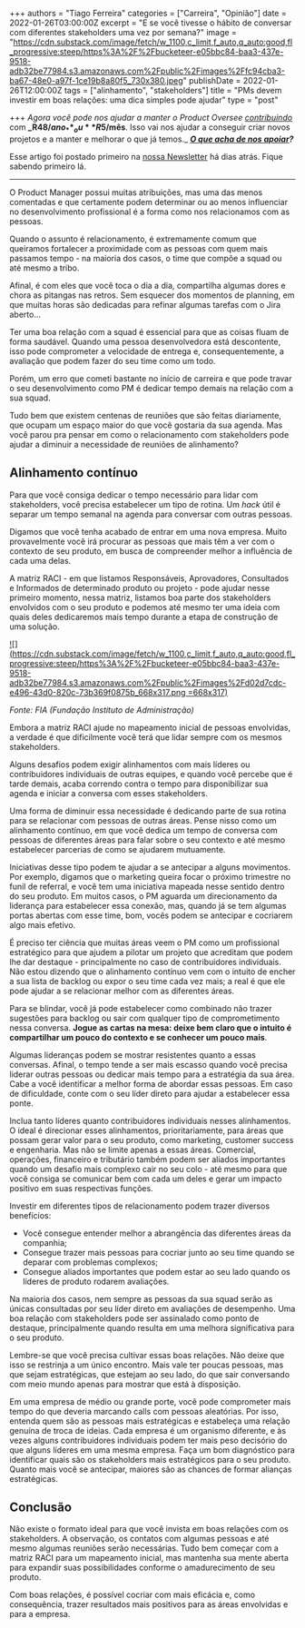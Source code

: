 +++
authors = "Tiago Ferreira"
categories = ["Carreira", "Opinião"]
date = 2022-01-26T03:00:00Z
excerpt = "E se você tivesse o hábito de conversar com diferentes stakeholders uma vez por semana?"
image = "https://cdn.substack.com/image/fetch/w_1100,c_limit,f_auto,q_auto:good,fl_progressive:steep/https%3A%2F%2Fbucketeer-e05bbc84-baa3-437e-9518-adb32be77984.s3.amazonaws.com%2Fpublic%2Fimages%2Ffc94cba3-ba67-48e0-a97f-1ce19b8a80f5_730x380.jpeg"
publishDate = 2022-01-26T12:00:00Z
tags = ["alinhamento", "stakeholders"]
title = "PMs devem investir em boas relações: uma dica simples pode ajudar"
type = "post"

+++
_Agora você pode nos ajudar a manter o Product Oversee_ [_contribuindo_](https://productoversee.com/apoie/?utm_source=ProductOversee&utm_medium=linkArtigo&utm_campaign=linkArtigoPublicado) com **_R$48/ano_** _ou **R$5/mês**. Isso vai nos ajudar a conseguir criar novos projetos e a manter e melhorar o que já temos._ [**_O que acha de nos apoiar_**](https://productoversee.com/apoie/?utm_source=ProductOversee&utm_medium=linkArtigo&utm_campaign=linkArtigoPublicado)**_?_**

Esse artigo foi postado primeiro na [nossa Newsletter](https://productoversee.com/newsletter/) há dias atrás. Fique sabendo primeiro lá.

***

O Product Manager possui muitas atribuições, mas uma das menos comentadas e que certamente podem determinar ou ao menos influenciar no desenvolvimento profissional é a forma como nos relacionamos com as pessoas.

Quando o assunto é relacionamento, é extremamente comum que queiramos fortalecer a proximidade com as pessoas com quem mais passamos tempo - na maioria dos casos, o time que compõe a squad ou até mesmo a tribo.

Afinal, é com eles que você toca o dia a dia, compartilha algumas dores e chora as pitangas nas retros. Sem esquecer dos momentos de planning, em que muitas horas são dedicadas para refinar algumas tarefas com o Jira aberto…

Ter uma boa relação com a squad é essencial para que as coisas fluam de forma saudável. Quando uma pessoa desenvolvedora está descontente, isso pode comprometer a velocidade de entrega e, consequentemente, a avaliação que podem fazer do seu time como um todo.

Porém, um erro que cometi bastante no início de carreira e que pode travar o seu desenvolvimento como PM é dedicar tempo demais na relação com a sua squad.

Tudo bem que existem centenas de reuniões que são feitas diariamente, que ocupam um espaço maior do que você gostaria da sua agenda. Mas você parou pra pensar em como o relacionamento com stakeholders pode ajudar a diminuir a necessidade de reuniões de alinhamento?

## Alinhamento contínuo

Para que você consiga dedicar o tempo necessário para lidar com stakeholders, você precisa estabelecer um tipo de rotina. Um _hack_ útil é separar um tempo semanal na agenda para conversar com outras pessoas.

Digamos que você tenha acabado de entrar em uma nova empresa. Muito provavelmente você irá procurar as pessoas que mais têm a ver com o contexto de seu produto, em busca de compreender melhor a influência de cada uma delas.

A matriz RACI - em que listamos Responsáveis, Aprovadores, Consultados e Informados de determinado produto ou projeto - pode ajudar nesse primeiro momento, nessa matriz, listamos boa parte dos stakeholders envolvidos com o seu produto e podemos até mesmo ter uma ideia com quais deles dedicaremos mais tempo durante a etapa de construção de uma solução.

[![](https://cdn.substack.com/image/fetch/w_1100,c_limit,f_auto,q_auto:good,fl_progressive:steep/https%3A%2F%2Fbucketeer-e05bbc84-baa3-437e-9518-adb32be77984.s3.amazonaws.com%2Fpublic%2Fimages%2Fd02d7cdc-e496-43d0-820c-73b369f0875b_668x317.png =668x317)](https://cdn.substack.com/image/fetch/f_auto,q_auto:good,fl_progressive:steep/https%3A%2F%2Fbucketeer-e05bbc84-baa3-437e-9518-adb32be77984.s3.amazonaws.com%2Fpublic%2Fimages%2Fd02d7cdc-e496-43d0-820c-73b369f0875b_668x317.png)

_Fonte: FIA (Fundação Instituto de Administração)_

Embora a matriz RACI ajude no mapeamento inicial de pessoas envolvidas, a verdade é que dificilmente você terá que lidar sempre com os mesmos stakeholders.

Alguns desafios podem exigir alinhamentos com mais líderes ou contribuidores individuais de outras equipes, e quando você percebe que é tarde demais, acaba correndo contra o tempo para disponibilizar sua agenda e iniciar a conversa com esses stakeholders.

Uma forma de diminuir essa necessidade é dedicando parte de sua rotina para se relacionar com pessoas de outras áreas. Pense nisso como um alinhamento contínuo, em que você dedica um tempo de conversa com pessoas de diferentes áreas para falar sobre o seu contexto e até mesmo estabelecer parcerias de como se ajudarem mutuamente.

Iniciativas desse tipo podem te ajudar a se antecipar a alguns movimentos. Por exemplo, digamos que o marketing queira focar o próximo trimestre no funil de referral, e você tem uma iniciativa mapeada nesse sentido dentro do seu produto. Em muitos casos, o PM aguarda um direcionamento da liderança para estabelecer essa conexão, mas, quando já se tem algumas portas abertas com esse time, bom, vocês podem se antecipar e cocriarem algo mais efetivo.

É preciso ter ciência que muitas áreas veem o PM como um profissional estratégico para que ajudem a pilotar um projeto que acreditam que podem lhe dar destaque - principalmente no caso de contribuidores individuais. Não estou dizendo que o alinhamento contínuo vem com o intuito de encher a sua lista de backlog ou expor o seu time cada vez mais; a real é que ele pode ajudar a se relacionar melhor com as diferentes áreas.

Para se blindar, você já pode estabelecer como combinado não trazer sugestões para backlog ou sair com qualquer tipo de comprometimento nessa conversa. **Jogue as cartas na mesa: deixe bem claro que o intuito é compartilhar um pouco do contexto e se conhecer um pouco mais**.

Algumas lideranças podem se mostrar resistentes quanto a essas conversas. Afinal, o tempo tende a ser mais escasso quando você precisa liderar outras pessoas ou dedicar mais tempo para a estratégia da sua área. Cabe a você identificar a melhor forma de abordar essas pessoas. Em caso de dificuldade, conte com o seu líder direto para ajudar a estabelecer essa ponte.

Inclua tanto líderes quanto contribuidores individuais nesses alinhamentos. O ideal é direcionar esses alinhamentos, prioritariamente, para áreas que possam gerar valor para o seu produto, como marketing, customer success e engenharia. Mas não se limite apenas a essas áreas. Comercial, operações, financeiro e tributário também podem ser aliados importantes quando um desafio mais complexo cair no seu colo - até mesmo para que você consiga se comunicar bem com cada um deles e gerar um impacto positivo em suas respectivas funções.

Investir em diferentes tipos de relacionamento podem trazer diversos benefícios:

* Você consegue entender melhor a abrangência das diferentes áreas da companhia;
* Consegue trazer mais pessoas para cocriar junto ao seu time quando se deparar com problemas complexos;
* Consegue aliados importantes que podem estar ao seu lado quando os líderes de produto rodarem avaliações.

Na maioria dos casos, nem sempre as pessoas da sua squad serão as únicas consultadas por seu líder direto em avaliações de desempenho. Uma boa relação com stakeholders pode ser assinalado como ponto de destaque, principalmente quando resulta em uma melhora significativa para o seu produto.

Lembre-se que você precisa cultivar essas boas relações. Não deixe que isso se restrinja a um único encontro. Mais vale ter poucas pessoas, mas que sejam estratégicas, que estejam ao seu lado, do que sair conversando com meio mundo apenas para mostrar que está à disposição.

Em uma empresa de médio ou grande porte, você pode comprometer mais tempo do que deveria marcando calls com pessoas aleatórias. Por isso, entenda quem são as pessoas mais estratégicas e estabeleça uma relação genuína de troca de ideias. Cada empresa é um organismo diferente, e às vezes alguns contribuidores individuais podem ter mais peso decisório do que alguns líderes em uma mesma empresa. Faça um bom diagnóstico para identificar quais são os stakeholders mais estratégicos para o seu produto. Quanto mais você se antecipar, maiores são as chances de formar alianças estratégicas.

## Conclusão

Não existe o formato ideal para que você invista em boas relações com os stakeholders. A observação, os contatos com algumas pessoas e até mesmo algumas reuniões serão necessárias. Tudo bem começar com a matriz RACI para um mapeamento inicial, mas mantenha sua mente aberta para expandir suas possibilidades conforme o amadurecimento de seu produto.

Com boas relações, é possível cocriar com mais eficácia e, como consequência, trazer resultados mais positivos para as áreas envolvidas e para a empresa.